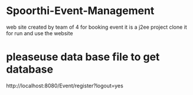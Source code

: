 # Spoorthi-Event-Management
 web site created by team of 4 for booking event 
  it is a j2ee project clone it for run and use the website 
  # pleaseuse data base file to get database
  http://localhost:8080/Event/register?logout=yes
  
  
